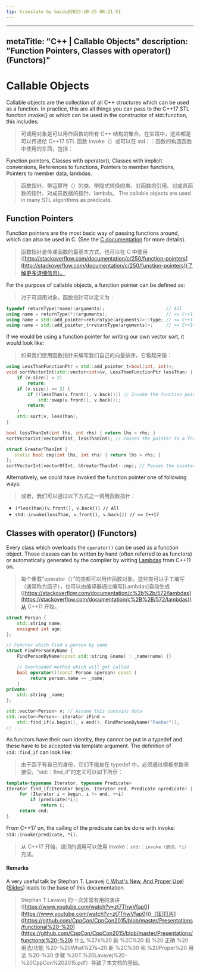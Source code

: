 ```yaml
---
tip: translate by baidu@2023-10-25 08:21:51
---
```

---

metaTitle: "C++ | Callable Objects"
description: "Function Pointers, Classes with operator()  (Functors)"
---------------------------------------------------------------------

# Callable Objects

Callable objects are the collection of all C++ structures which can be used as a function. In practice, this are all things you can pass to the C++17 STL function invoke() or which can be used in the constructor of std::function, this includes:

> 可调用对象是可以用作函数的所有 C++ 结构的集合。在实践中，这些都是可以传递给 C++17 STL 函数 invoke（）或可以在 std：：函数的构造函数中使用的东西，包括：

Function pointers, Classes with operator(), Classes with implicit conversions, References to functions, Pointers to member functions, Pointers to member data, lambdas.

> 函数指针、带运算符（）的类、带隐式转换的类、对函数的引用、对成员函数的指针、对成员数据的指针、lambda。
> The callable objects are used in many STL algorithms as predicate.

## Function Pointers

Function pointers are the most basic way of passing functions around, which can also be used in C. (See the [C documentation](http://stackoverflow.com/documentation/c/250/function-pointers) for more details).

> 函数指针是传递函数的最基本方式，也可以在 C 中使用([http://stackoverflow.com/documentation/c/250/function-pointers](http://stackoverflow.com/documentation/c/250/function-pointers))了解更多详细信息）。

For the purpose of callable objects, a function pointer can be defined as:

> 对于可调用对象，函数指针可以定义为：

```cpp
typedef returnType(*name)(arguments);                       // All
using name = returnType(*)(arguments);                      // <= C++11
using name = std::add_pointer<returnType(arguments)>::type; // <= C++11
using name = std::add_pointer_t<returnType(arguments)>;     // <= C++14

```

If we would be using a function pointer for writing our own vector sort, it would look like:

> 如果我们使用函数指针来编写我们自己的向量排序，它看起来像：

```cpp
using LessThanFunctionPtr = std::add_pointer_t<bool(int, int)>;
void sortVectorInt(std::vector<int>&v, LessThanFunctionPtr lessThan) {
    if (v.size() < 2)
        return;
    if (v.size() == 2) {
        if (!lessThan(v.front(), v.back())) // Invoke the function pointer
            std::swap(v.front(), v.back());
        return;
    }
    std::sort(v, lessThan);
}

bool lessThanInt(int lhs, int rhs) { return lhs < rhs; }
sortVectorInt(vectorOfInt, lessThanInt); // Passes the pointer to a free function

struct GreaterThanInt {
   static bool cmp(int lhs, int rhs) { return lhs > rhs; }
};
sortVectorInt(vectorOfInt, &GreaterThanInt::cmp); // Passes the pointer to a static member function

```

Alternatively, we could have invoked the function pointer one of following ways:

> 或者，我们可以通过以下方式之一调用函数指针：

- `(*lessThan)(v.front(), v.back()) // All`
- `std::invoke(lessThan, v.front(), v.back()) // <= C++17`

## Classes with operator()  (Functors)

Every class which overloads the `operator()` can be used as a function object. These classes can be written by hand (often referred to as functors) or automatically generated by the compiler by writing [Lambdas](https://stackoverflow.com/documentation/c%2B%2B/572/lambdas) from C++11 on.

> 每个重载“operator（）”的类都可以用作函数对象。这些类可以手工编写（通常称为函子），也可以由编译器通过编写[Lambdas]自动生成([https://stackoverflow.com/documentation/c%2b%2b/572/lambdas](https://stackoverflow.com/documentation/c%2B%2B/572/lambdas))从 C++11 开始。

```cpp
struct Person {
    std::string name;
    unsigned int age;
};

// Functor which find a person by name
struct FindPersonByName {
    FindPersonByName(const std::string &name) : _name(name) {}

    // Overloaded method which will get called
    bool operator()(const Person &person) const {
         return person.name == _name;
    }
private:
    std::string _name;
};

std::vector<Person> v; // Assume this contains data
std::vector<Person>::iterator iFind =
    std::find_if(v.begin(), v.end(), FindPersonByName("Foobar"));
// ...

```

As functors have their own identity, they cannot be put in a typedef and these have to be accepted via template argument. The definition of `std::find_if` can look like:

> 由于函子有自己的身份，它们不能放在 typedef 中，必须通过模板参数来接受。“std:：find_if”的定义可以如下所示：

```cpp
template<typename Iterator, typename Predicate>
Iterator find_if(Iterator begin, Iterator end, Predicate &predicate) {
     for (Iterator i = begin, i != end, ++i)
         if (predicate(*i))
             return i;
     return end;
}

```

From C++17 on, the calling of the predicate can be done with invoke: `std::invoke(predicate, *i)`.

> 从 C++17 开始，谓词的调用可以使用 invoke：`std:：invoke（谓词，*i）` 完成。

#### Remarks

A very useful talk by Stephan T. Lavavej ([<functional>: What's New, And Proper Use](https://www.youtube.com/watch?v=zt7ThwVfap0)) ([Slides](https://github.com/CppCon/CppCon2015/blob/master/Presentations/functional%20-%20What%27s%20New%2C%20And%20Proper%20Usage/functional%20-%20What%27s%20New%2C%20And%20Proper%20Usage%20-%20Stephan%20T.%20Lavavej%20-%20CppCon%202015.pdf)) leads to the base of this documentation.

> Stephan T.Lavavej 的一次非常有用的演讲([https://www.youtube.com/watch?v=zt7ThwVfap0](https://www.youtube.com/watch?v=zt7ThwVfap0)))（[幻灯片]([https://github.com/CppCon/CppCon2015/blob/master/Presentations/functional%20-%20](https://github.com/CppCon/CppCon2015/blob/master/Presentations/functional%20-%20) 什么 %27s%20 新 %2C%20 和 %20 正确 %20 用法/功能 %20-%20What%27s+20 新 %2C%00 和 %20Proper%20 用法 %20-%20 步骤 %20T.%20Lavavej%20-%20CppCon%202015.pdf）导致了本文档的基础。
